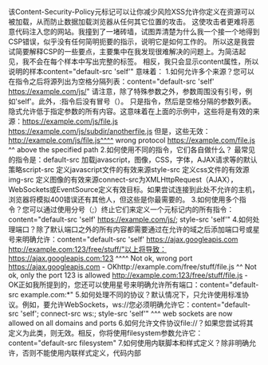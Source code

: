 该Content-Security-Policy元标记可以让你减少风险XSS允许你定义在资源可以被加载，从而防止数据加载浏览器从任何其它位置的攻击。
这使攻击者更难将恶意代码注入您的网站。我撞到了一堵砖墙，试图弄清楚为什么我一个接一个地得到CSP错误，似乎没有任何简明扼要的指示，说明它是如何工作的。
所以这是我尝试简要解释CSP的一些要点，主要集中在我发现很难解决的问题上。为简洁起见，我不会在每个样本中写出完整的标签。
相反，我只会显示content属性，所以说明的样本content="default-src 'self'"
意味着：<meta http-equiv="Content-Security-Policy" content="default-src 'self'">
1.如何允许多个来源？您可以在指令之后将源列出为空格分隔列表：content="default-src 'self' https://example.com/js/"
请注意，除了特殊参数之外，参数周围没有引号，例如'self'。此外，:指令后没有冒号（）。
只是指令，然后是空格分隔的参数列表。隐式允许低于指定参数的所有内容。这意味着在上面的示例中，这些将是有效的来源：https://example.com/js/file.js https://example.com/js/subdir/anotherfile.js
但是，这些无效：http://example.com/js/file.js^^^^ wrong protocol https://example.com/file.js                    ^^ above the specified path
2.如何使用不同的指令，它们各自做什么？
最常见的指令是：default-src 加载javascript，图像，CSS，字体，AJAX请求等的默认策略script-src 定义javascript文件的有效来源style-src 定义css文件的有效源img-src 定义图像的有效来源connect-src为XMLHttpRequest（AJAX），WebSockets或EventSource定义有效目标。如果尝试连接到此处不允许的主机，浏览器将模拟400错误还有其他人，但这些是你最需要的。
3.如何使用多个指令？您可以通过使用分号（;）终止它们来定义一个元标记内的所有指令：content="default-src 'self' https://example.com/js/; style-src 'self'"
4.如何处理端口？除了默认端口之外的所有内容都需要通过在允许的域之后添加端口号或星号来明确允许：content="default-src 'self' https://ajax.googleapis.com http://example.com:123/free/stuff/"以上将导致：https://ajax.googleapis.com:123                            ^^^^ Not ok, wrong port https://ajax.googleapis.com - OKhttp://example.com/free/stuff/file.js                  ^^ Not ok, only the port 123 is allowed http://example.com:123/free/stuff/file.js - OK正如我所提到的，您还可以使用星号来明确允许所有端口：content="default-src example.com:*"
5.如何处理不同的协议？默认情况下，只允许使用标准协议。例如，要允许WebSockets，ws://您必须明确允许它：content="default-src 'self'; connect-src ws:; style-src 'self'"                                          ^^^ web sockets are now allowed on all domains and ports
6.如何允许文件协议file://？如果您尝试将其定义为此类，则无效。相反，你将使用filesystem参数允许它：content="default-src filesystem"
7.如何使用内联脚本和样式定义？除非明确允许，否则不能使用内联样式定义，代码内部<script>标记或标记属性等onclick。你允许他们这样：content="script-src 'unsafe-inline'; style-src 'unsafe-inline'"您还必须明确允许内联，base64编码的图像：content="img-src data:"
8.如何允许eval()？我相信很多人会说你没有，因为'评估是邪恶的'，并且最有可能导致世界即将结束。那些人会错的。当然，你可以使用eval将主要漏洞打入你网站的安全性，但它具有完全有效的用例。你只需要聪明地使用它。你允许这样：content="script-src 'unsafe-eval'"
9.究竟是什么'self'意思？您可能需要'self'表示localhost，本地文件系统或同一主机上的任何内容。它并不意味着任何这些。它意味着具有与定义内容策略的文件相同的方案（协议），相同主机和相同端口的源。通过HTTP服务您的站点？除非您明确定义，否则暂无https。我已经'self'在大多数例子中使用过，因为包含它通常是有意义的，但它绝不是强制性的。如果你不需要它，请把它拿出来。但是等一下！我不能只使用它content="default-src *"并完成它吗？不会。除了明显的安全漏洞之外，这还会使它无法正常运行。即使有些文档声称它允许任何内容，但事实并非如此。它不允许内联或遗漏，所以真的，真的，使你的网站更容易受到攻击，你会使用这个：content="default-src * 'unsafe-inline' 'unsafe-eval'"......但我相信你不会。进一步阅读：http://content-security-policy.comhttp://en.wikipedia.org/wiki/Content_Security_Policy
